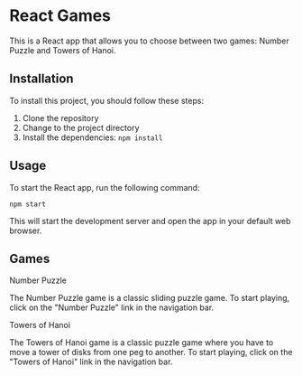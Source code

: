 # React Games

This is a React app that allows you to choose between two games: Number Puzzle and Towers of Hanoi.

## Installation

To install this project, you should follow these steps:

1. Clone the repository
2. Change to the project directory
3. Install the dependencies: `npm install`

## Usage

To start the React app, run the following command:

`npm start`

This will start the development server and open the app in your default web browser.

## Games

Number Puzzle

The Number Puzzle game is a classic sliding puzzle game. To start playing, click on the "Number Puzzle" link in the navigation bar.

Towers of Hanoi

The Towers of Hanoi game is a classic puzzle game where you have to move a tower of disks from one peg to another. To start playing, click on the "Towers of Hanoi" link in the navigation bar.
